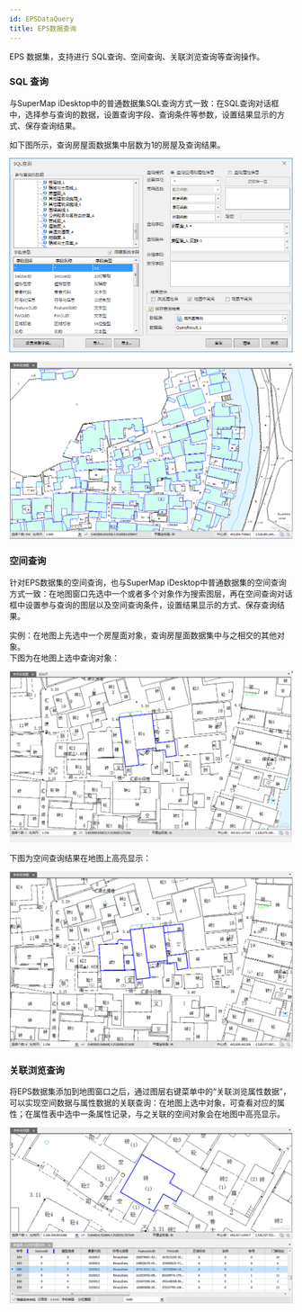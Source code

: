 ```yaml
---
id: EPSDataQuery
title: EPS数据查询
---
```

EPS 数据集，支持进行 SQL查询、空间查询、关联浏览查询等查询操作。

### SQL 查询

与SuperMap
iDesktop中的普通数据集SQL查询方式一致：在SQL查询对话框中，选择参与查询的数据，设置查询字段、查询条件等参数，设置结果显示的方式、保存查询结果。

如下图所示，查询房屋面数据集中层数为1的房屋及查询结果。

![](img/SQLQuerySetting.png)  

![](img/SQLQueryResult.png)  

  
### 空间查询

针对EPS数据集的空间查询，也与SuperMap iDesktop中普通数据集的空间查询方式一致：在地图窗口先选中一个或者多个对象作为搜索图层，再在空间查询对话框中设置参与查询的图层以及空间查询条件，设置结果显示的方式、保存查询结果。

实例：在地图上先选中一个房屋面对象，查询房屋面数据集中与之相交的其他对象。  
下图为在地图上选中查询对象：  

![](img/SpaceQuery1.png)  

下图为空间查询结果在地图上高亮显示：

![](img/SpaceQuery3.png)  

  
### 关联浏览查询

将EPS数据集添加到地图窗口之后，通过图层右键菜单中的“关联浏览属性数据”，可以实现空间数据与属性数据的关联查询：在地图上选中对象，可查看对应的属性；在属性表中选中一条属性记录，与之关联的空间对象会在地图中高亮显示。

![](img/BrowseQuery.png)  

